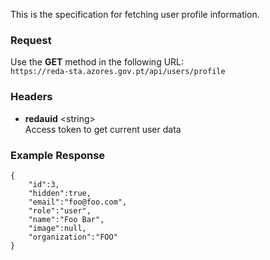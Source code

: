 This is the specification for fetching user profile information.

### Request

Use the **GET** method in the following URL:  
`https://reda-sta.azores.gov.pt/api/users/profile`

### Headers

* **redauid** &lt;string&gt;   
   Access token to get current user data

### Example Response

```
{
	"id":3,
	"hidden":true,
	"email":"foo@foo.com",
	"role":"user",
	"name":"Foo Bar",
	"image":null,
	"organization":"FOO"
}
```